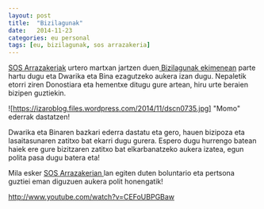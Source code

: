 ```yaml
---
layout: post
title:  "Bizilagunak"
date:   2014-11-23
categories: eu personal
tags: [eu, bizilagunak, sos arrazakeria]
---
```

<a title="SOS Arrazakeria" href="http://www.mugak.eu/eu/" target="_blank">SOS Arrazakeriak</a> urtero martxan jartzen duen<a title="Bizilagunak" href="http://www.mugak.eu/acciones/derechos-sociales/gipuzkoa-solidaria/gipuzkoa-solidarioa-v-2014" target="_blank"> Bizilagunak ekimenean</a> parte hartu dugu eta Dwarika eta Bina ezagutzeko aukera izan dugu. Nepaletik etorri ziren Donostiara eta hementxe ditugu gure artean, hiru urte beraien bizipen guztiekin.

![https://izaroblog.files.wordpress.com/2014/11/dscn0735.jpg]
"Momo" ederrak dastatzen!


Dwarika eta Binaren bazkari ederra dastatu eta gero, hauen bizipoza eta lasaitasunaren zatitxo bat ekarri dugu gurera. Espero dugu hurrengo batean haiek ere gure bizitzaren zatitxo bat elkarbanatzeko aukera izatea, egun polita pasa dugu batera eta!

Mila esker <a title="SOS Arrazakeria" href="www.mugak.eu" target="_blank">SOS Arrazakerian </a>lan egiten duten boluntario eta pertsona guztiei eman diguzuen aukera polit honengatik!


http://www.youtube.com/watch?v=CEFoUBPGBaw
